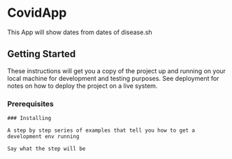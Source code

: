 # CovidApp
This App will show dates from dates of disease.sh

## Getting Started

These instructions will get you a copy of the project up and running on your local machine for development and testing purposes. See deployment for notes on how to deploy the project on a live system.

### Prerequisites

```
### Installing

A step by step series of examples that tell you how to get a development env running

Say what the step will be
